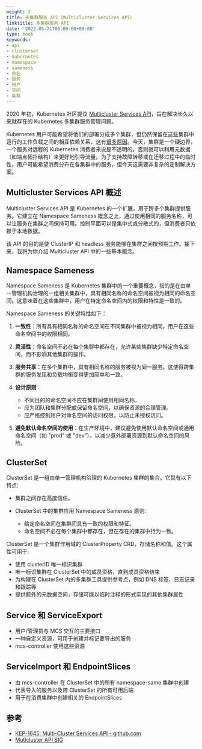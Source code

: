 ```yaml
---
weight: 2
title: 多集群服务 API（Multicluster Services API）
linktitle: 多集群服务 API
date: '2022-05-21T00:00:00+08:00'
type: book
keywords:
- api
- clusterset
- kubernetes
- namespace
- sameness
- 命名
- 服务
- 用户
- 空间
- 集群
---
```



2020 年初，Kubernetes 社区提议 [Multicluster Services API](https://docs.google.com/document/d/1hFtp8X7dzVS-JbfA5xuPvI_DNISctEbJSorFnY-nz6o/edit#heading=h.u7jfy9wqpd2b)，旨在解决长久以来就存在的 Kubernetes 多集群服务管理问题。

Kubernetes 用户可能希望将他们的部署分成多个集群，但仍然保留在这些集群中运行的工作负载之间的相互依赖关系，这有[很多原因](https://docs.google.com/document/d/1G1lfIukib7Fy_LpLUoHZPhcZ5T-w52D2YT9W1465dtY/edit)。今天，集群是一个硬边界，一个服务对远程的 Kubernetes 消费者来说是不透明的，否则就可以利用元数据（如端点拓扑结构）来更好地引导流量。为了支持故障转移或在迁移过程中的临时性，用户可能希望消费分布在各集群中的服务，但今天这需要非复杂的定制解决方案。

## Multicluster Services API 概述

Multicluster Services API 是 Kubernetes 的一个扩展，用于跨多个集群提供服务。它建立在 Namespace Sameness 概念之上，通过使用相同的服务名称，可以让服务在集群之间保持可用。控制平面可以是集中式或分散式的，但消费者只依赖于本地数据。

该 API 的目的是使 ClusterIP 和 headless 服务能够在集群之间按预期工作。接下来，我将为你介绍 Multicluster API 中的一些基本概念。

## Namespace Sameness

Namespace Sameness 是 Kubernetes 集群中的一个重要概念，指的是在由单一管理机构治理的一组相关集群中，具有相同名称的命名空间被视为相同的命名空间。这意味着在这些集群中，用户在特定命名空间内的权限和特性是一致的。

Namespace Sameness 的关键特性如下：

1. **一致性**：所有具有相同名称的命名空间在不同集群中被视为相同，用户在这些命名空间中的权限相同。

2. **灵活性**：命名空间不必在每个集群中都存在，允许某些集群缺少特定命名空间，而不影响其他集群的操作。

3. **服务共享**：在多个集群中，具有相同名称的服务被视为同一服务。这使得跨集群的服务发现和负载均衡变得更加简单和一致。

4. **设计原则**：
   - 不同目的的命名空间不应在集群间使用相同名称。
   - 应为团队和集群分配或保留命名空间，以确保资源的合理管理。
   - 应严格控制用户对命名空间的访问权限，以防止未授权访问。

5. **避免默认命名空间的使用**：在生产环境中，建议避免使用默认命名空间或通用命名空间（如 "prod" 或 "dev"），以减少意外部署资源到默认命名空间的风险。

## ClusterSet

ClusterSet 是一组由单一管理机构治理的 Kubernetes 集群的集合。它具有以下特点:

- 集群之间存在高度信任。

- ClusterSet 中的集群应用 Namespace Sameness 原则:
  - 给定命名空间在集群间具有一致的权限和特征。
  - 命名空间不必在每个集群中都存在，但在存在的集群中行为一致。

ClusterSet 是一个集群作用域的 ClusterProperty CRD，存储名称和值。这个属性可用于:

- 使用 clusterID 唯一标识集群
- 唯一标识集群在 ClusterSet 中的成员资格，直到成员资格结束
- 为构建在 ClusterSet 内的多集群工具提供参考点，例如 DNS 标签、日志记录和跟踪等
- 提供额外的元数据空间，存储可能以临时注释的形式实现的其他集群属性

## Service 和 ServiceExport

- 用户/管理员与 MCS 交互的主要接口
- 一种自定义资源，可用于创建并标记要导出的服务
- mcs-controller 使用这些资源

## ServiceImport 和 EndpointSlices

- 由 mcs-controller 在 ClusterSet 中的所有 namespace-same 集群中创建
- 代表导入的服务以及跨 ClusterSet 的所有可用后端
- 用于在消费集群中创建相关的 EndpointSlices

## 参考

- [KEP-1645: Multi-Cluster Services API - github.com](https://github.com/kubernetes/enhancements/tree/master/keps/sig-multicluster/1645-multi-cluster-services-api)
- [Mutlcluster API SIG](https://multicluster.sigs.k8s.io/concepts/multicluster-services-api/)

